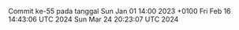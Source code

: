 Commit ke-55 pada tanggal Sun Jan 01 14:00 2023 +0100
Fri Feb 16 14:43:06 UTC 2024
Sun Mar 24 20:23:07 UTC 2024
